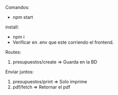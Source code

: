 Comandos:
- npm start

install:
- npm i
- Verificar en .env que este corriendo el frontend. 

<!-- Modelo a seguir: -->
 <!-- Pedido y cliente: Como esta acomodado  el pedido de cada cliente con pedidos._id. Populate([pedido._id]) Asi se ven bien -->

 Routes: 
 1) presupuestos/create => Guarda en la BD

 Enviar juntos:
 1) presupuestos/print => Solo imprime
 2) pdf/fetch => Retornar el pdf